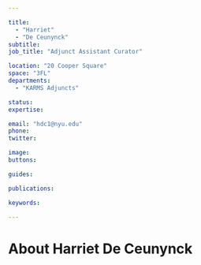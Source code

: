 ```yaml
---

title:
  - "Harriet"
  - "De Ceunynck"
subtitle: 
job_title: "Adjunct Assistant Curator"

location: "20 Cooper Square"
space: "3FL"
departments:
  - "KARMS Adjuncts"

status: 
expertise:

email: "hdc1@nyu.edu"
phone: 
twitter: 

image: 
buttons:

guides:

publications:

keywords:

---
```


# About Harriet De Ceunynck



